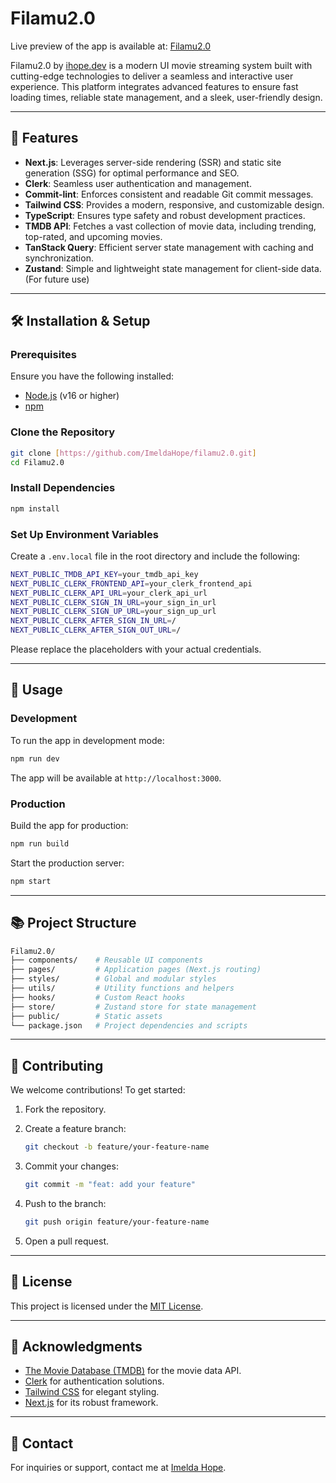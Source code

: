 # Filamu2.0

Live preview of the app is available at: [Filamu2.0](https://ihope.dev/)

Filamu2.0 by [ihope.dev](https://ihope.dev/) is a modern UI movie streaming system built with cutting-edge technologies to deliver a seamless and interactive user experience. This platform integrates advanced features to ensure fast loading times, reliable state management, and a sleek, user-friendly design.

---

## 🚀 Features

- **Next.js**: Leverages server-side rendering (SSR) and static site generation (SSG) for optimal performance and SEO.
- **Clerk**: Seamless user authentication and management.
- **Commit-lint**: Enforces consistent and readable Git commit messages.
- **Tailwind CSS**: Provides a modern, responsive, and customizable design.
- **TypeScript**: Ensures type safety and robust development practices.
- **TMDB API**: Fetches a vast collection of movie data, including trending, top-rated, and upcoming movies.
- **TanStack Query**: Efficient server state management with caching and synchronization.
- **Zustand**: Simple and lightweight state management for client-side data. (For future use)

---

## 🛠️ Installation & Setup

### Prerequisites

Ensure you have the following installed:

- [Node.js](https://nodejs.org/) (v16 or higher)
- [npm](https://www.npmjs.com/)

### Clone the Repository

```bash
git clone [https://github.com/ImeldaHope/filamu2.0.git]
cd Filamu2.0
```

### Install Dependencies

```bash
npm install
```

### Set Up Environment Variables

Create a `.env.local` file in the root directory and include the following:

```bash
NEXT_PUBLIC_TMDB_API_KEY=your_tmdb_api_key
NEXT_PUBLIC_CLERK_FRONTEND_API=your_clerk_frontend_api
NEXT_PUBLIC_CLERK_API_URL=your_clerk_api_url
NEXT_PUBLIC_CLERK_SIGN_IN_URL=your_sign_in_url
NEXT_PUBLIC_CLERK_SIGN_UP_URL=your_sign_up_url
NEXT_PUBLIC_CLERK_AFTER_SIGN_IN_URL=/
NEXT_PUBLIC_CLERK_AFTER_SIGN_OUT_URL=/
```

Please replace the placeholders with your actual credentials.

---

## 🚴 Usage

### Development

To run the app in development mode:

```bash
npm run dev
```

The app will be available at `http://localhost:3000`.

### Production

Build the app for production:

```bash
npm run build
```

Start the production server:

```bash
npm start
```

---

## 📚 Project Structure

```bash
Filamu2.0/
├── components/    # Reusable UI components
├── pages/         # Application pages (Next.js routing)
├── styles/        # Global and modular styles
├── utils/         # Utility functions and helpers
├── hooks/         # Custom React hooks
├── store/         # Zustand store for state management
├── public/        # Static assets
└── package.json   # Project dependencies and scripts
```

---

## 🤝 Contributing

We welcome contributions! To get started:

1. Fork the repository.
2. Create a feature branch:

   ```bash
   git checkout -b feature/your-feature-name
   ```

3. Commit your changes:

   ```bash
   git commit -m "feat: add your feature"
   ```

4. Push to the branch:

   ```bash
   git push origin feature/your-feature-name
   ```

5. Open a pull request.

---

## 📜 License

This project is licensed under the [MIT License](LICENSE).

---

## 🌟 Acknowledgments

- [The Movie Database (TMDB)](https://www.themoviedb.org/) for the movie data API.
- [Clerk](https://clerk.dev/) for authentication solutions.
- [Tailwind CSS](https://tailwindcss.com/) for elegant styling.
- [Next.js](https://nextjs.org/) for its robust framework.

---

## 📧 Contact

For inquiries or support, contact me at [Imelda Hope](imelda.hope@ihope.dev).
